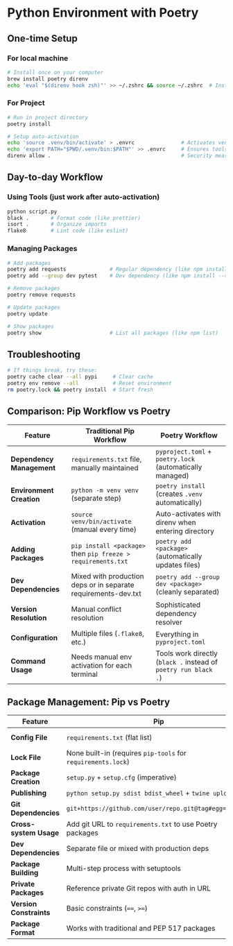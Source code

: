 # Python Environment with Poetry

## One-time Setup

### For local machine

```bash
# Install once on your computer
brew install poetry direnv
echo 'eval "$(direnv hook zsh)"' >> ~/.zshrc && source ~/.zshrc  # Install directory watcher that auto-activates when you cd into project
```

### For Project

```bash
# Run in project directory
poetry install

# Setup auto-activation
echo 'source .venv/bin/activate' > .envrc               # Activates venv when you cd into directory (auto-deactivates when you leave)
echo 'export PATH="$PWD/.venv/bin:$PATH"' >> .envrc     # Ensures tools run directly without poetry run prefix
direnv allow .                                          # Security measure: explicitly approve this .envrc script
```

## Day-to-day Workflow

### Using Tools (just work after auto-activation)

```bash
python script.py
black .       # Format code (like prettier)
isort .       # Organize imports
flake8        # Lint code (like eslint)
```

### Managing Packages

```bash
# Add packages
poetry add requests              # Regular dependency (like npm install)
poetry add --group dev pytest    # Dev dependency (like npm install --save-dev)

# Remove packages
poetry remove requests

# Update packages
poetry update

# Show packages
poetry show                      # List all packages (like npm list)
```

## Troubleshooting

```bash
# If things break, try these:
poetry cache clear --all pypi     # Clear cache
poetry env remove --all           # Reset environment
rm poetry.lock && poetry install  # Start fresh
```

## Comparison: Pip Workflow vs Poetry

| Feature                   | Traditional Pip Workflow                                       | Poetry Workflow                                                 |
| ------------------------- | -------------------------------------------------------------- | --------------------------------------------------------------- |
| **Dependency Management** | `requirements.txt` file, manually maintained                   | `pyproject.toml` + `poetry.lock` (automatically managed)        |
| **Environment Creation**  | `python -m venv venv` (separate step)                          | `poetry install` (creates `.venv` automatically)                |
| **Activation**            | `source venv/bin/activate` (manual every time)                 | Auto-activates with direnv when entering directory              |
| **Adding Packages**       | `pip install <package>` then `pip freeze > requirements.txt`   | `poetry add <package>` (automatically updates files)            |
| **Dev Dependencies**      | Mixed with production deps or in separate requirements-dev.txt | `poetry add --group dev <package>` (cleanly separated)          |
| **Version Resolution**    | Manual conflict resolution                                     | Sophisticated dependency resolver                               |
| **Configuration**         | Multiple files (`.flake8`, etc.)                               | Everything in `pyproject.toml`                                  |
| **Command Usage**         | Needs manual env activation for each terminal                  | Tools work directly (`black .` instead of `poetry run black .`) |

## Package Management: Pip vs Poetry

| Feature                 | Pip                                                          | Poetry                                                     |
| ----------------------- | ------------------------------------------------------------ | ---------------------------------------------------------- |
| **Config File**         | `requirements.txt` (flat list)                               | `pyproject.toml` (structured with sections)                |
| **Lock File**           | None built-in (requires `pip-tools` for `requirements.lock`) | `poetry.lock` (automatically generated)                    |
| **Package Creation**    | `setup.py` + `setup.cfg` (imperative)                        | `pyproject.toml` (declarative)                             |
| **Publishing**          | `python setup.py sdist bdist_wheel` + `twine upload`         | `poetry build` + `poetry publish`                          |
| **Git Dependencies**    | `git+https://github.com/user/repo.git@tag#egg=package`       | `{package = {git = "https://github.com/user/repo.git"}}`   |
| **Cross-system Usage**  | Add git URL to `requirements.txt` to use Poetry packages     | `poetry export -f requirements.txt` to generate for pip    |
| **Dev Dependencies**    | Separate file or mixed with production deps                  | Separate sections in same file (`[tool.poetry.group.dev]`) |
| **Package Building**    | Multi-step process with setuptools                           | One command: `poetry build`                                |
| **Private Packages**    | Reference private Git repos with auth in URL                 | Same, plus better support for private repositories         |
| **Version Constraints** | Basic constraints (`==`, `>=`)                               | Extended constraints (`^`, `~`, `*`, etc.)                 |
| **Package Format**      | Works with traditional and PEP 517 packages                  | Fully PEP 517 compliant                                    |
